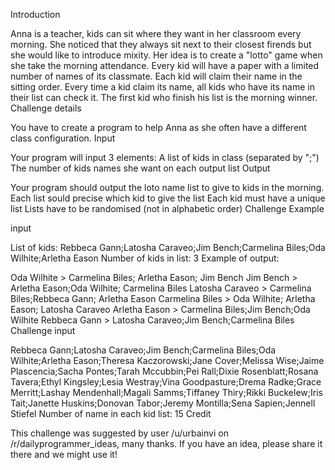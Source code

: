 Introduction

Anna is a teacher, kids can sit where they want in her classroom every morning. She noticed that they always sit next to their closest firends but she would like to introduce mixity.
Her idea is to create a "lotto" game when she take the morning attendance. Every kid will have a paper with a limited number of names of its classmate. Each kid will claim their name in the sitting order. Every time a kid claim its name, all kids who have its name in their list can check it. The first kid who finish his list is the morning winner.
Challenge details

You have to create a program to help Anna as she often have a different class configuration.
Input

Your program will input 3 elements:
A list of kids in class (separated by ";")
The number of kids names she want on each output list
Output

Your program should output the loto name list to give to kids in the morning.
Each list sould precise which kid to give the list
Each kid must have a unique list
Lists have to be randomised (not in alphabetic order)
Challenge Example

input

List of kids:
Rebbeca Gann;Latosha Caraveo;Jim Bench;Carmelina Biles;Oda Wilhite;Arletha Eason
Number of kids in list: 3
Example of output:

Oda Wilhite > Carmelina Biles; Arletha Eason; Jim Bench
Jim Bench > Arletha Eason;Oda Wilhite; Carmelina Biles
Latosha Caraveo > Carmelina Biles;Rebbeca Gann; Arletha Eason
Carmelina Biles > Oda Wilhite; Arletha Eason; Latosha Caraveo
Arletha Eason > Carmelina Biles;Jim Bench;Oda Wilhite
Rebbeca Gann > Latosha Caraveo;Jim Bench;Carmelina Biles
Challenge input

Rebbeca Gann;Latosha Caraveo;Jim Bench;Carmelina Biles;Oda Wilhite;Arletha Eason;Theresa Kaczorowski;Jane Cover;Melissa Wise;Jaime Plascencia;Sacha Pontes;Tarah Mccubbin;Pei Rall;Dixie Rosenblatt;Rosana Tavera;Ethyl Kingsley;Lesia Westray;Vina Goodpasture;Drema Radke;Grace Merritt;Lashay Mendenhall;Magali Samms;Tiffaney Thiry;Rikki Buckelew;Iris Tait;Janette Huskins;Donovan Tabor;Jeremy Montilla;Sena Sapien;Jennell Stiefel
Number of name in each kid list: 15
Credit

This challenge was suggested by user /u/urbainvi on /r/dailyprogrammer_ideas, many thanks. If you have an idea, please share it there and we might use it!

